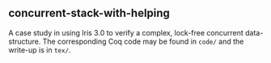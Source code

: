 ## concurrent-stack-with-helping

A case study in using Iris 3.0 to verify a complex, lock-free
concurrent data-structure. The corresponding Coq code may be found in
`code/` and the write-up is in `tex/`.
